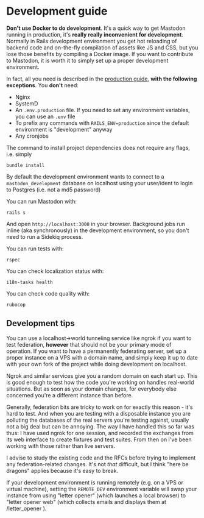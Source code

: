 Development guide
=================

**Don't use Docker to do development**. It's a quick way to get Mastodon running in production, it's **really really inconvenient for development**. Normally in Rails development environment you get hot reloading of backend code and on-the-fly compilation of assets like JS and CSS, but you lose those benefits by compiling a Docker image. If you want to contribute to Mastodon, it is worth it to simply set up a proper development environment.

In fact, all you need is described in the [production guide](Production-guide.md), **with the following exceptions**. You **don't** need:

- Nginx
- SystemD
- An `.env.production` file. If you need to set any environment variables, you can use an `.env` file
- To prefix any commands with `RAILS_ENV=production` since the default environment is "development" anyway
- Any cronjobs

The command to install project dependencies does not require any flags, i.e. simply

    bundle install

By default the development environment wants to connect to a `mastodon_development` database on localhost using your user/ident to login to Postgres (i.e. not a md5 password)

You can run Mastodon with:

    rails s

And open `http://localhost:3000` in your browser. Background jobs run inline (aka synchronously) in the development environment, so you don't need to run a Sidekiq process.

You can run tests with:

    rspec

You can check localization status with:

    i18n-tasks health

You can check code quality with:

    rubocop

## Development tips

You can use a localhost->world tunneling service like ngrok if you want to test federation, **however** that should not be your primary mode of operation. If you want to have a permanently federating server, set up a proper instance on a VPS with a domain name, and simply keep it up to date with your own fork of the project while doing development on localhost.

Ngrok and similar services give you a random domain on each start up. This is good enough to test how the code you're working on handles real-world situations. But as soon as your domain changes, for everybody else concerned you're a different instance than before.

Generally, federation bits are tricky to work on for exactly this reason - it's hard to test. And when you are testing with a disposable instance you are polluting the databases of the real servers you're testing against, usually not a big deal but can be annoying. The way I have handled this so far was thus: I have used ngrok for one session, and recorded the exchanges from its web interface to create fixtures and test suites. From then on I've been working with those rather than live servers.

I advise to study the existing code and the RFCs before trying to implement any federation-related changes. It's not *that* difficult, but I think "here be dragons" applies because it's easy to break.

If your development environment is running remotely (e.g. on a VPS or virtual machine), setting the `REMOTE_DEV` environment variable will swap your instance from using "letter opener" (which launches a local browser) to "letter opener web" (which collects emails and displays them at /letter_opener ).
